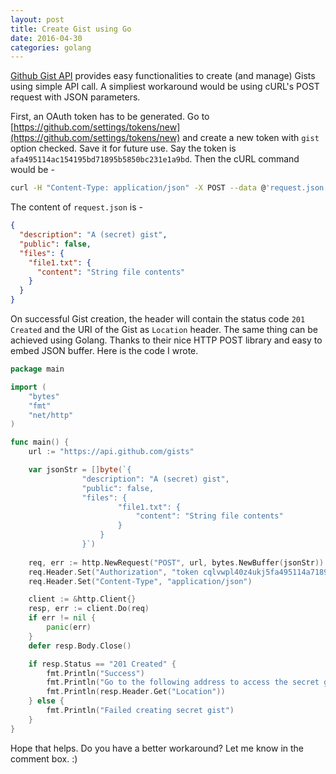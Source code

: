 ```yaml
---
layout: post
title: Create Gist using Go
date: 2016-04-30
categories: golang
---
```


[Github Gist API](https://developer.github.com/v3/gists/) provides easy functionalities to create (and manage) Gists using simple API call. A simpliest workaround would be using cURL's POST request with JSON parameters.

First, an OAuth token has to be generated. Go to [https://github.com/settings/tokens/new](https://github.com/settings/tokens/new) and create a new token with `gist` option checked. Save it for future use. Say the token is `afa495114ac154195bd71895b5850bc231e1a9bd`. Then the cURL command would be -

```bash
curl -H "Content-Type: application/json" -X POST --data @'request.json' -H "Authorization: token afa495114ac154195bd71895b5850bc231e1a9bd" https://api.github.com/gists -I
```

The content of `request.json` is -

```json
{
  "description": "A (secret) gist",
  "public": false,
  "files": {
    "file1.txt": {
      "content": "String file contents"
    }
  }
}
```

On successful Gist creation, the header will contain the status code `201 Created` and the URI of the Gist as `Location` header. The same thing can be achieved using Golang. Thanks to their nice HTTP POST library and easy to embed JSON buffer. Here is the code I wrote.

```go
package main

import (
    "bytes"
    "fmt"
    "net/http"
)

func main() {
    url := "https://api.github.com/gists"

    var jsonStr = []byte(`{
                "description": "A (secret) gist",
                "public": false,
                "files": {
                        "file1.txt": {
                            "content": "String file contents"
                        }
                    }
                }`)
    
    req, err := http.NewRequest("POST", url, bytes.NewBuffer(jsonStr))
    req.Header.Set("Authorization", "token cqlvwpl40z4ukj5fa495114a71895b5850bc29bd") // The token
    req.Header.Set("Content-Type", "application/json")

    client := &http.Client{}
    resp, err := client.Do(req)
    if err != nil {
        panic(err)
    }
    defer resp.Body.Close()

    if resp.Status == "201 Created" {
        fmt.Println("Success")
        fmt.Println("Go to the following address to access the secret gist")
        fmt.Println(resp.Header.Get("Location"))
    } else {
        fmt.Println("Failed creating secret gist")
    }
}
```

Hope that helps. Do you have a better workaround? Let me know in the comment box. :)

